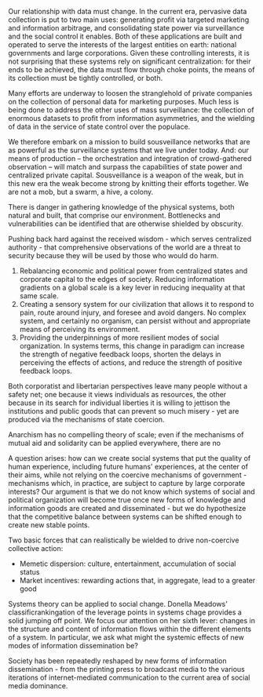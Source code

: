 Our relationship with data must change. In the current era, pervasive data collection is put to two main uses: generating profit via targeted marketing and information arbitrage, and consolidating state power via surveillance and the social control it enables. Both of these applications are built and operated to serve the interests of the largest entities on earth: national governments and large corporations. Given these controlling interests, it is not surprising that these systems rely on significant centralization: for their ends to be achieved, the data must flow through choke points, the means of its collection must be tightly controlled, or both. 

Many efforts are underway to loosen the stranglehold of private companies on the collection of personal data for marketing purposes. Much less is being done to address the other uses of mass surveillance: the collection of enormous datasets to profit from information asymmetries, and the wielding of data in the service of state control over the populace.

We therefore embark on a mission to build sousveillance networks that are as powerful as the surveillance systems that we live under today. And: our means of production – the orchestration and integration of crowd-gathered observation – will match and surpass the capabilities of state power and centralized private capital. Sousveillance is a weapon of the weak, but in this new era the weak become strong by knitting their efforts together. We are not a mob, but a swarm, a hive, a colony.

There is danger in gathering knowledge of the physical systems, both natural and built, that comprise our environment. Bottlenecks and vulnerabilities can be identified that are otherwise shielded by obscurity. 

Pushing back hard against the received wisdom - which serves centralized authority - that comprehensive observations of the world are a threat to security because they will be used by those who would do harm.


1. Rebalancing economic and political power from centralized states and corporate capital to the edges of society. Reducing information gradients on a global scale is a key lever in reducing inequality at that same scale.
2. Creating a sensory system for our civilization that allows it to respond to pain, route around injury, and foresee and avoid dangers. No complex system, and certainly no organism, can persist without and appropriate means of perceiving its environment.
3. Providing the underpinnings of more resilient modes of social organization. In systems terms, this change in paradigm can increase the strength of negative feedback loops, shorten the delays in perceiving the effects of actions, and reduce the strength of positive feedback loops.




Both corporatist and libertarian perspectives leave many people without a safety net; one because it views individuals as resources, the other because in its search for individual liberties it is willing to jettison the institutions and public goods that can prevent so much misery - yet are produced via the mechanisms of state coercion.

Anarchism has no compelling theory of scale; even if the mechanisms of mutual aid and solidarity can be applied everywhere, there are no 

A question arises: how can we create social systems that put the quality of human experience, including future humans' experiences, at the center of their aims, while not relying on the coercive mechanisms of government - mechanisms which, in practice, are subject to capture by large corporate interests? Our argument is that we do not know which systems of social and political organization will become true once new forms of knowledge and information goods are created and disseminated - but we do hypothesize that the competitive balance between systems can be shifted enough to create new stable points.

Two basic forces that can realistically be wielded to drive non-coercive collective action:

- Memetic dispersion: culture, entertainment, accumulation of social status
- Market incentives: rewarding actions that, in aggregate, lead to a greater good

Systems theory can be applied to social change. Donella Meadows' classificrankingation of the leverage points in systems chage provides a solid jumping off point. We focus our attention on her sixth lever: changes in the structure and content of information flows within the different elements of a system. In particular, we ask what might the systemic effects of new modes of information dissemination be? 

Society has been repeatedly reshaped by new forms of information dissemination - from the printing press to broadcast media to the various iterations of internet-mediated communication to the current area of social media dominance.